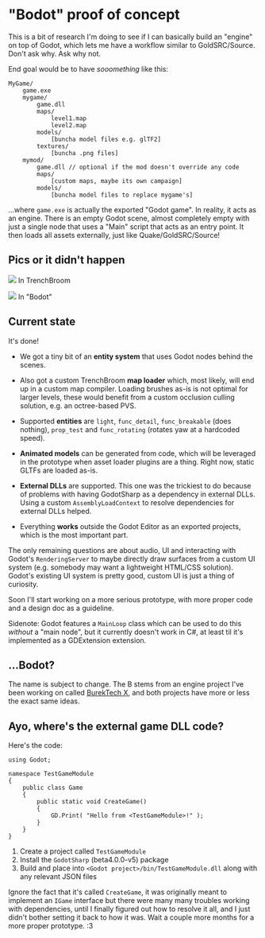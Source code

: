 
# "Bodot" proof of concept

This is a bit of research I'm doing to see if I can basically build an "engine" on top of Godot, which lets me have a workflow similar to GoldSRC/Source. Don't ask why. Ask why not.

End goal would be to have *sooomething* like this:
```
MyGame/
	game.exe
	mygame/
		game.dll
		maps/
			level1.map
			level2.map
		models/
			[buncha model files e.g. glTF2]
		textures/
			[buncha .png files]
	mymod/
		game.dll // optional if the mod doesn't override any code
		maps/
			[custom maps, maybe its own campaign]
		models/
			[buncha model files to replace mygame's]
```
...where `game.exe` is actually the exported "Godot game". In reality, it acts as an engine. There is an empty Godot scene, almost completely empty with just a single node that uses a "Main" script that acts as an entry point. It then loads all assets externally, just like Quake/GoldSRC/Source!

## Pics or it didn't happen

![](https://i.imgur.com/FoG1bcW.jpg)
In TrenchBroom

![](https://i.imgur.com/MJjZt5Y.jpg)
In "Bodot"

## Current state

It's done!

* We got a tiny bit of an **entity system** that uses Godot nodes behind the scenes.

* Also got a custom TrenchBroom **map loader** which, most likely, will end up in a custom map compiler. Loading brushes as-is is not optimal for larger levels, these would benefit from a custom occlusion culling solution, e.g. an octree-based PVS.

* Supported **entities** are `light`, `func_detail`, `func_breakable` (does nothing), `prop_test` and `func_rotating` (rotates yaw at a hardcoded speed).

* **Animated models** can be generated from code, which will be leveraged in the prototype when asset loader plugins are a thing. Right now, static GLTFs are loaded as-is.

* **External DLLs** are supported. This one was the trickiest to do because of problems with having GodotSharp as a dependency in external DLLs. Using a custom `AssemblyLoadContext` to resolve dependencies for external DLLs helped.

* Everything **works** outside the Godot Editor as an exported projects, which is the most important part.

The only remaining questions are about audio, UI and interacting with Godot's `RenderingServer` to maybe directly draw surfaces from a custom UI system (e.g. somebody may want a lightweight HTML/CSS solution). Godot's existing UI system is pretty good, custom UI is just a thing of curiosity.

Soon I'll start working on a more serious prototype, with more proper code and a design doc as a guideline.

Sidenote: Godot features a `MainLoop` class which can be used to do this *without* a "main node", but it currently doesn't work in C#, at least til it's implemented as a GDExtension extension.

## ...Bodot?

The name is subject to change. The B stems from an engine project I've been working on called [BurekTech X](https://github.com/Admer456/btx-testbed), and both projects have more or less the exact same ideas.

## Ayo, where's the external game DLL code?

Here's the code:
```
using Godot;

namespace TestGameModule
{
	public class Game
	{
		public static void CreateGame()
		{
			GD.Print( "Hello from <TestGameModule>!" );
		}
	}
}
```

1) Create a project called `TestGameModule`
2) Install the `GodotSharp` (beta4.0.0-v5) package
3) Build and place into `<Godot project>/bin/TestGameModule.dll` along with any relevant JSON files

Ignore the fact that it's called `CreateGame`, it was originally meant to implement an `IGame` interface but there were many many troubles working with dependencies, until I finally figured out how to resolve it all, and I just didn't bother setting it back to how it was. Wait a couple more months for a more proper prototype. :3

